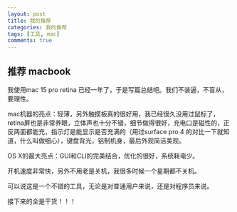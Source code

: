 ```yaml
---
layout: post
title: 我的推荐
categories: 我的推荐
tags: [工具, mac]
comments: true
---
```


## 推荐 macbook

我使用mac 15 pro retina 已经一年了，于是写篇总结吧。我们不装逼，不盲从，要理性。

mac机器的亮点：轻薄，另外触摸板真的很好用，我已经很久没用过鼠标了，retina屏也是非常养眼，立体声也十分不错，细节做得很好，充电口是磁性的，正反两面都能充，指示灯是能显示是否充满的（用过surface pro 4 的对比一下就知道，什么叫做细心），键盘背光，铝制机身，最后外观简洁美观。

OS X的最大亮点：GUI和CLI的完美结合，优化的很好，系统耗电少。

开机速度非常快，另外不用老是关机，我很多时候一个星期都不关机。

可以说这是一个不错的工具，无论是对普通用户来说，还是对程序员来说。

接下来的全是干货！！！
